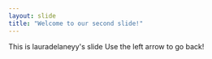 ```yaml
---
layout: slide
title: "Welcome to our second slide!"
---
```

This is lauradelaneyy's slide
Use the left arrow to go back!